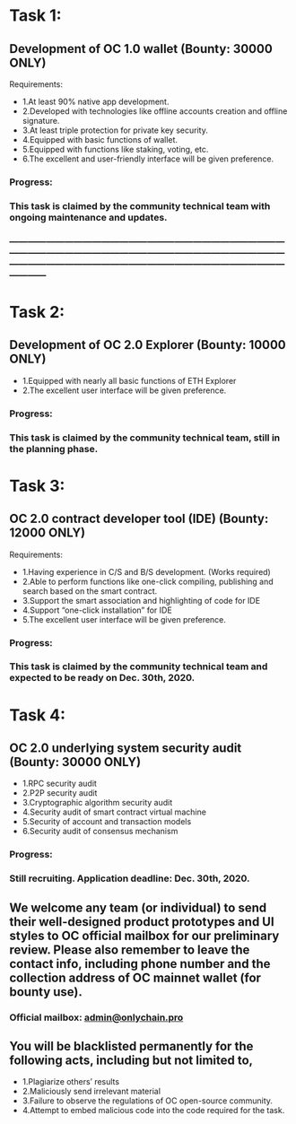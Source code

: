 # Task 1:
## Development of OC 1.0 wallet (Bounty: 30000 ONLY)
Requirements:
* 1.At least 90% native app development.
* 2.Developed with technologies like offline accounts creation and offline signature.
* 3.At least triple protection for private key security.
* 4.Equipped with basic functions of wallet.
* 5.Equipped with functions like staking, voting, etc.
* 6.The excellent and user-friendly interface will be given preference. 
### Progress:
### This task is claimed by the community technical team with ongoing maintenance and updates.

### ——————————————————————————————————————————————————————————————————————————————————————————————

# Task 2:
## Development of OC 2.0 Explorer (Bounty: 10000 ONLY)
* 1.Equipped with nearly all basic functions of ETH Explorer 
* 2.The excellent user interface will be given preference.
### Progress:
### This task is claimed by the community technical team, still in the planning phase.




# Task 3:
## OC 2.0 contract developer tool (IDE) (Bounty: 12000 ONLY)
Requirements:
* 1.Having experience in C/S and B/S development. (Works required)
* 2.Able to perform functions like one-click compiling, publishing and search based on the smart contract.
* 3.Support the smart association and highlighting of code for IDE
* 4.Support “one-click installation” for IDE
* 5.The excellent user interface will be given preference.
### Progress:
### This task is claimed by the community technical team and expected to be ready on Dec. 30th, 2020.




# Task 4:
## OC 2.0 underlying system security audit (Bounty: 30000 ONLY)
* 1.RPC security audit
* 2.P2P security audit
* 3.Cryptographic algorithm security audit
* 4.Security audit of smart contract virtual machine
* 5.Security of account and transaction models
* 6.Security audit of consensus mechanism
### Progress:
### Still recruiting. Application deadline: Dec. 30th, 2020.




## We welcome any team (or individual) to send their well-designed product prototypes and UI styles to OC official mailbox for our preliminary review. Please also remember to leave the contact info, including phone number and the collection address of OC mainnet wallet (for bounty use).
### Official mailbox: admin@onlychain.pro






## You will be blacklisted permanently for the following acts, including but not limited to,
* 1.Plagiarize others’ results
* 2.Maliciously send irrelevant material 
* 3.Failure to observe the regulations of OC open-source community.
* 4.Attempt to embed malicious code into the code required for the task.
